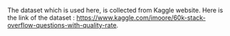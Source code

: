 The dataset which is used here, is collected from Kaggle website. Here is the link of the dataset : https://www.kaggle.com/imoore/60k-stack-overflow-questions-with-quality-rate.
